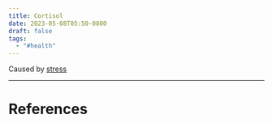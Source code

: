 ```yaml
---
title: Cortisol
date: 2023-05-08T05:50-0800
draft: false
tags:
  - "#health"
---
```


Caused by [stress](/notes/)


---
# References

